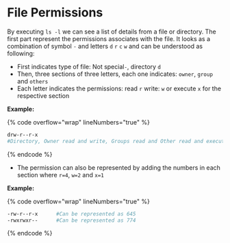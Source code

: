 # File Permissions

By executing `ls -l` we can see a list of details from a file or directory. The first part represent the permissions associates with the file. It looks as a combination of symbol `-` and letters `d` `r` `c` `w` and can be understood as following:

* First indicates type of file: Not special`-`, directory `d`
* Then, three sections of three letters, each one indicates: `owner`, `group` and `others`
* Each letter indicates the permissions: read `r` write: `w` or execute `x` for the respective section

**Example:**

{% code overflow="wrap" lineNumbers="true" %}
```bash
drw-r--r-x 
#Directory, Owner read and write, Groups read and Other read and execute
```
{% endcode %}



* The permission can also be represented by adding the numbers in each section where       `r=4`,  `w=2` and `x=1`

**Example:**

{% code overflow="wrap" lineNumbers="true" %}
```bash
-rw-r--r-x      #Can be represented as 645
-rwxrwxr--      #Can be represented as 774
```
{% endcode %}
